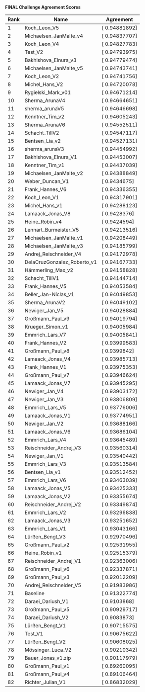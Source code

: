 **FINAL Challenge Agreement Scores**



|Rank|Name|Agreement|
|----|-----|---|
|1|Koch_Leon_V5|[ 0.94881892]|
|2|Michaelsen_JanMalte_v4|[ 0.94837707]|
|3|Koch_Leon_V4|[ 0.94827783]|
|4|Test_V2|[ 0.94793975]|
|5|Bakhishova_Elnura_v3|[ 0.94779474]|
|6|Michaelsen_JanMalte_v5|[ 0.94743741]|
|7|Koch_Leon_V2|[ 0.94741756]|
|8|Michel_Hans_V2|[ 0.94720078]|
|9|Rygielski_Mark_v01|[ 0.94671214]|
|10|Sherma_ArunaV4|[ 0.94664651]|
|11|sherma_arunaV5|[ 0.94646698]|
|12|Kenntner_Tim_v2|[ 0.94605243]|
|13|Sherma_ArunaV6|[ 0.94552511]|
|14|Schacht_TillV2|[ 0.94547117]|
|15|Bentsen_Lia_v2|[ 0.94527131]|
|16|sherma_arunaV3|[ 0.94454992]|
|17|Bakhishova_Elnura_V1|[ 0.94453007]|
|18|Kenntner_Tim_v1|[ 0.94437039]|
|19|Michaelsen_JanMalte_v2|[ 0.94388849]|
|20|Weber_Duncan_V1|[ 0.9434675]|
|21|Frank_Hannes_V6|[ 0.94336355]|
|22|Koch_Leon_V1|[ 0.94317901]|
|23|Michel_Hans_v1|[ 0.94288123]|
|24|Lamaack_Jonas_V8|[ 0.9428376]|
|25|Heine_Robin_v4|[ 0.9424594]|
|26|Lennart_Burmeister_V5|[ 0.94213516]|
|27|Michaelsen_JanMalte_v1|[ 0.94208449]|
|28|Michaelsen_JanMalte_v3|[ 0.94185799]|
|29|Andrej_Reischneider_V4|[ 0.94172978]|
|30|DelaCruzGonzalez_Roberto_v1|[ 0.94167733]|
|31|Hämmerling_Max_v2|[ 0.94158828]|
|32|Schacht_TillV1|[ 0.94144714]|
|33|Frank_Hannes_V5|[ 0.94053584]|
|34|Beller_Jan-Niclas_v1|[ 0.94049853]|
|35|Sherma_ArunaV2|[ 0.94049102]|
|36|Newiger_Jan_V5|[ 0.94028884]|
|37|Großmann_Paul_v9|[ 0.94019794]|
|38|Krueger_Simon_v1|[ 0.94005984]|
|39|Emmrich_Lars_V7|[ 0.94005841]|
|40|Frank_Hannes_V2|[ 0.93999583]|
|41|Großmann_Paul_v8|[ 0.9399842]|
|42|Lamaack_Jonas_V4|[ 0.93985713]|
|43|Frank_Hannes_V1|[ 0.93975353]|
|44|Großmann_Paul_v7|[ 0.93946624]|
|45|Lamaack_Jonas_V7|[ 0.93945295]|
|46|Newiger_Jan_V4|[ 0.93903172]|
|47|Newiger_Jan_V3|[ 0.93806809]|
|48|Emmrich_Lars_V5|[ 0.93776006]|
|49|Lamaack_Jonas_V1|[ 0.93774951]|
|50|Newiger_Jan_V2|[ 0.93688166]|
|51|Lamaack_Jonas_V6|[ 0.93686104]|
|52|Emmrich_Lars_V4|[ 0.93645489]|
|53|Reischneider_Andrej_V3|[ 0.93560314]|
|54|Newiger_Jan_V1|[ 0.93540442]|
|55|Emmrich_Lars_V3|[ 0.93513584]|
|56|Bentsen_Lia_v1|[ 0.93512452]|
|57|Emmrich_Lars_V6|[ 0.93463039]|
|58|Lamaack_Jonas_V5|[ 0.93425333]|
|59|Lamaack_Jonas_V2|[ 0.93355674]|
|60|Reischneider_Andrej_V2|[ 0.93349874]|
|61|Emmrich_Lars_V2|[ 0.93296838]|
|62|Lamaack_Jonas_V3|[ 0.93251652]|
|63|Emmrich_Lars_V1|[ 0.93043166]|
|64|Lürßen_Bengt_V3|[ 0.92970496]|
|65|Großmann_Paul_v2|[ 0.92531955]|
|66|Heine_Robin_v1|[ 0.92515379]|
|67|Reischneider_Andrej_V1|[ 0.92363006]|
|68|Großmann_Paul_v6|[ 0.92337871]|
|69|Großmann_Paul_v3|[ 0.92012209]|
|70|Andrej_Reischneider_V5|[ 0.91983986]|
|71|Baseline|[ 0.91322774]|
|72|Daraei_Dariush_V1|[ 0.9103868]|
|73|Großmann_Paul_v5|[ 0.90929717]|
|74|Daraei_Dariush_V2|[ 0.9083873]|
|75|Lürßen_Bengt_V1|[ 0.90715575]|
|76|Test_V1|[ 0.90675622]|
|77|Lürßen_Bengt_V2|[ 0.90608025]|
|78|Mössinger_Luca_V2|[ 0.90210342]|
|79|Bauer_Jonas_v1.zip|[ 0.90117979]|
|80|Großmann_Paul_v1|[ 0.89260095]|
|81|Großmann_Paul_v4|[ 0.89106464]|
|82|Richter_Julian_V1|[ 0.86832029]|
